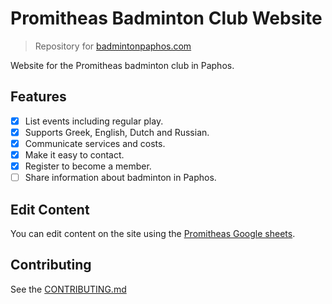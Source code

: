 # Promitheas Badminton Club Website

> Repository for [badmintonpaphos.com][website]

Website for the Promitheas badminton club in Paphos.

## Features

- [x] List events including regular play.
- [x] Supports Greek, English, Dutch and Russian.
- [x] Communicate services and costs.
- [x] Make it easy to contact.
- [x] Register to become a member.
- [ ] Share information about badminton in Paphos.

## Edit Content

You can edit content on the site using the [Promitheas Google
sheets][spreadsheet].

## Contributing

See the [CONTRIBUTING.md][contributing]

[contributing]:./CONTRIBUTING.md
[spreadsheet]:https://docs.google.com/spreadsheets/d/1cqdZfqpBg20zd027ZhYXhNfVCKPRyB4t-4BWx6-gJyw/edit?usp=sharing
[website]:https://badmintonpaphos.com
